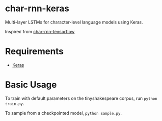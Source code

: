 # char-rnn-keras
Multi-layer LSTMs for character-level language models using Keras.

Inspired from [char-rnn-tensorflow](https://github.com/sherjilozair/char-rnn-tensorflow)

# Requirements
- [Keras](http://keras.io)

# Basic Usage
To train with default parameters on the tinyshakespeare corpus, run `python train.py`.

To sample from a checkpointed model, `python sample.py`.
